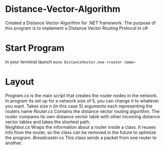 # Distance-Vector-Algorithm
Created a Distance Vector Algorithm for .NET framework. 
The purpose of this program is to implement a Distance Vector Routing Protocol in c# 

# Start Program # 
in your terminal launch `mono DistanceVector.exe <router name> `

# Layout # 
*Program.cs* is the main script that creates the router nodes in the network. In program its set up for a network size of 5, you can change it to whatever you want. Takes size n (in this case 5) arguments each representing the routers name 
*Router.cs* Contains the distance vector routing algorithm. The router compares its own distance vector table with other incoming distance vector tables and takes the shortest path.  
*Neighbor.cs* Wraps the information about a router inside a class. It reuses info from the router, so the class can be removed in the future to optimize the program. 
*Broadcaster.cs* This class sends a packet from one router to another.
